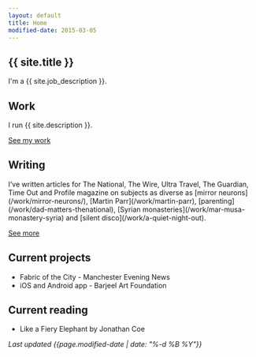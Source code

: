 ```yaml
---
layout: default
title: Home
modified-date: 2015-03-05
---
```


<h2 class="page-heading-caps extra-top-padding">{{ site.title }}</h2>
I'm a {{ site.job_description }}.

<h2 class="page-heading-caps">Work</h2>
I run {{ site.description }}.

<a href="/work">See my work</a>

<h2 class="page-heading-caps">Writing</h2>
I’ve written articles for The National, The Wire, Ultra Travel, The Guardian, Time Out and Profile magazine on subjects as diverse as [mirror neurons](/work/mirror-neurons/), [Martin Parr](/work/martin-parr), [parenting](/work/dad-matters-thenational), [Syrian monasteries](/work/mar-musa-monastery-syria) and [silent disco](/work/a-quiet-night-out).

<a href="/work">See more</a>

<h2 class="page-heading-caps">Current projects</h2>
<ul class="home-list">
	<li>Fabric of the City - Manchester Evening News</li>
	<li>iOS and Android app - Barjeel Art Foundation</li>
</ul>

<h2 class="page-heading-caps">Current reading</h2>
<ul class="home-list">
 	<li>Like a Fiery Elephant by Jonathan Coe</li>
</ul>

<div class="extra-top-padding">
	<em class="zeta">Last updated {{page.modified-date | date: "%-d %B %Y"}}</em>
</div>	